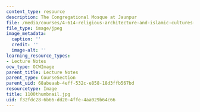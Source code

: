 ```yaml
---
content_type: resource
description: The Congregational Mosque at Jaunpur
file: /media/courses/4-614-religious-architecture-and-islamic-cultures-fall-2002/f32fdc286b66dd204ffe4aa029b64c66_1100thumbnail.jpg
file_type: image/jpeg
image_metadata:
  caption: ''
  credit: ''
  image-alt: ''
learning_resource_types:
- Lecture Notes
ocw_type: OCWImage
parent_title: Lecture Notes
parent_type: CourseSection
parent_uid: 68abeaab-4eff-532c-e858-18d3ffb567bd
resourcetype: Image
title: 1100thumbnail.jpg
uid: f32fdc28-6b66-dd20-4ffe-4aa029b64c66
---
```

